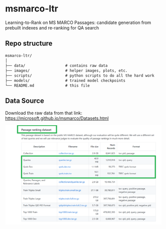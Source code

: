 # msmarco-ltr
Learning-to-Rank on MS MARCO Passages: candidate generation from prebuilt indexes and re-ranking for QA search

## Repo structure

```
msmarco-ltr/
│
├── data/                  # contains raw data
├── images/                # helper images, plots, etc.
├── scripts/               # python scripts to do all the hard work
├── models/                # trained model checkpoints
└── README.md              # this file
```

## Data Source

Download the raw data from that link: https://microsoft.github.io/msmarco/Datasets.html

![Alt text](https://github.com/horacemtb/msmarco-ltr/blob/main/images/datasets.png)
